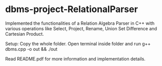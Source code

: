 # dbms-project-RelationalParser
Implemented the functionalities of a Relation Algebra Parser in C++ with various operations like Select, Project, Rename, Union Set Difference and Cartesian Product.


Setup:
Copy the whole folder. Open terminal inside folder and run
    g++ dbms.cpp -o out && ./out

Read README.pdf for more information and implementation details.
